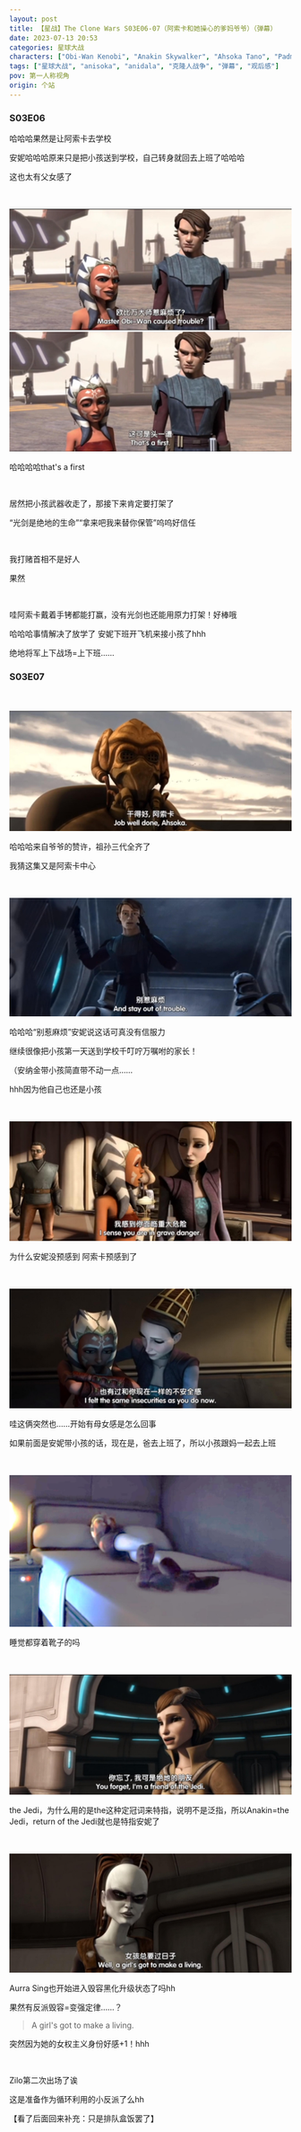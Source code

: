 ```yaml
---
layout: post
title: 【星战】The Clone Wars S03E06-07（阿索卡和她操心的爹妈爷爷）（弹幕）
date: 2023-07-13 20:53
categories: 星球大战
characters: ["Obi-Wan Kenobi", "Anakin Skywalker", "Ahsoka Tano", "Padmé Amidala", "Aurra Sing", "Plo Koon"]
tags: ["星球大战", "anisoka", "anidala", "克隆人战争", "弹幕", "观后感"]
pov: 第一人称视角
origin: 个站
---
```


### S03E06

哈哈哈果然是让阿索卡去学校

安妮哈哈哈原来只是把小孩送到学校，自己转身就回去上班了哈哈哈

这也太有父女感了

<br><br>
![306-1](https://raw.githubusercontent.com/junesirius/junesirius.github.io/master/assets/images/Star_Wars/The_Clone_Wars/S03/the-clone-wars-306-1.jpg)
<br>
![306-2](https://raw.githubusercontent.com/junesirius/junesirius.github.io/master/assets/images/Star_Wars/The_Clone_Wars/S03/the-clone-wars-306-2.jpg)

哈哈哈哈that's a first

<br>

居然把小孩武器收走了，那接下来肯定要打架了

“光剑是绝地的生命”“拿来吧我来替你保管”呜呜好信任

<br>

我打赌首相不是好人

果然

<br>

哇阿索卡戴着手铐都能打赢，没有光剑也还能用原力打架！好棒哦

哈哈哈事情解决了放学了 安妮下班开飞机来接小孩了hhh

绝地将军上下战场=上下班……

### S03E07

<br><br>
![307-1](https://raw.githubusercontent.com/junesirius/junesirius.github.io/master/assets/images/Star_Wars/The_Clone_Wars/S03/the-clone-wars-307-1.jpg)

哈哈哈来自爷爷的赞许，祖孙三代全齐了

我猜这集又是阿索卡中心

<br><br>
![307-2](https://raw.githubusercontent.com/junesirius/junesirius.github.io/master/assets/images/Star_Wars/The_Clone_Wars/S03/the-clone-wars-307-2.jpg)

哈哈哈“别惹麻烦”安妮说这话可真没有信服力

继续很像把小孩第一天送到学校千叮咛万嘱咐的家长！

（安纳金带小孩简直带不动一点……

hhh因为他自己也还是小孩

<br><br>
![307-3](https://raw.githubusercontent.com/junesirius/junesirius.github.io/master/assets/images/Star_Wars/The_Clone_Wars/S03/the-clone-wars-307-3.jpg)

为什么安妮没预感到 阿索卡预感到了

<br><br>
![307-4](https://raw.githubusercontent.com/junesirius/junesirius.github.io/master/assets/images/Star_Wars/The_Clone_Wars/S03/the-clone-wars-307-4.jpg)

哇这俩突然也……开始有母女感是怎么回事

如果前面是安妮带小孩的话，现在是，爸去上班了，所以小孩跟妈一起去上班

<br><br>
![307-5](https://raw.githubusercontent.com/junesirius/junesirius.github.io/master/assets/images/Star_Wars/The_Clone_Wars/S03/the-clone-wars-307-5.jpg)

睡觉都穿着靴子的吗

<br><br>
![307-6](https://raw.githubusercontent.com/junesirius/junesirius.github.io/master/assets/images/Star_Wars/The_Clone_Wars/S03/the-clone-wars-307-6.jpg)

the Jedi，为什么用的是the这种定冠词来特指，说明不是泛指，所以Anakin=the Jedi，return of the Jedi就也是特指安妮了

<br><br>
![307-7](https://raw.githubusercontent.com/junesirius/junesirius.github.io/master/assets/images/Star_Wars/The_Clone_Wars/S03/the-clone-wars-307-7.jpg)

Aurra Sing也开始进入毁容黑化升级状态了吗hh

果然有反派毁容=变强定律……？

> A girl's got to make a living.

突然因为她的女权主义身份好感+1！hhh

<br>

Zilo第二次出场了诶

这是准备作为循环利用的小反派了么hh

【看了后面回来补充：只是排队盒饭罢了】

